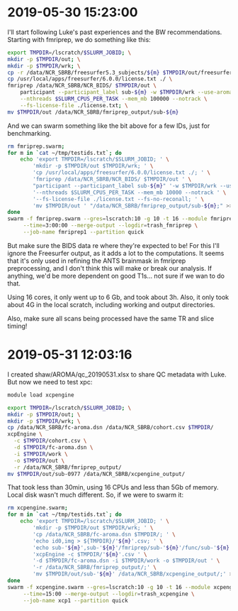 # 2019-05-30 15:23:00

I'll start following Luke's past experiences and the BW recommendations.
Starting with fmriprep, we do something like this:

```bash
export TMPDIR=/lscratch/$SLURM_JOBID; \
mkdir -p $TMPDIR/out; \
mkdir -p $TMPDIR/wrk; \
cp -r /data/NCR_SBRB/freesurfer5.3_subjects/${m} $TMPDIR/out/freesurfer; \
cp /usr/local/apps/freesurfer/6.0.0/license.txt ./ \
fmriprep /data/NCR_SBRB/NCR_BIDS/ $TMPDIR/out \
    participant --participant_label sub-${m} -w $TMPDIR/wrk --use-aroma \
    --nthreads $SLURM_CPUS_PER_TASK --mem_mb 100000 --notrack \
    --fs-license-file ./license.txt; \
mv $TMPDIR/out /data/NCR_SBRB/fmriprep_output/sub-${m}
```

And we can swarm something like the bit above for a few IDs, just for
benchmarking.

```bash
rm fmriprep.swarm;
for m in `cat ~/tmp/testids.txt`; do
    echo 'export TMPDIR=/lscratch/$SLURM_JOBID; ' \
        'mkdir -p $TMPDIR/out $TMPDIR/wrk; ' \
        'cp /usr/local/apps/freesurfer/6.0.0/license.txt ./; ' \
        'fmriprep /data/NCR_SBRB/NCR_BIDS/ $TMPDIR/out ' \
        "participant --participant_label sub-${m}" '-w $TMPDIR/wrk --use-aroma ' \
        '--nthreads $SLURM_CPUS_PER_TASK --mem_mb 10000 --notrack ' \
        '--fs-license-file ./license.txt --fs-no-reconall; ' \
        'mv $TMPDIR/out ' "/data/NCR_SBRB/fmriprep_output/sub-${m};" >> fmriprep.swarm;
done
swarm -f fmriprep.swarm --gres=lscratch:10 -g 10 -t 16 --module fmriprep \
     --time=3:00:00 --merge-output --logdir=trash_fmriprep \
     --job-name fmriprep1 --partition quick
```

But make sure the BIDS data re where they're expected to be! For this I'll
ignore the Freesurfer output, as it adds a lot to the computations. It seems
that it's only used in refining the ANTS brainmask in fmriprep preprocessing,
and I don't think this will make or break our analysis. If anything, we'd be
more dependent on good T1s... not sure if we wan to do that.

Using 16 cores, it only went up to 6 Gb, and took about 3h. Also, it only took
about 4G in the local scratch, including working and output directories.

Also, make sure all scans being processed have the same TR and slice timing!

# 2019-05-31 12:03:16

I created shaw/AROMA/qc_20190531.xlsx to share QC metadata with Luke. But now we
need to test xpc:

```bash
module load xcpengine

export TMPDIR=/lscratch/$SLURM_JOBID; \
mkdir -p $TMPDIR/out; \
mkdir -p $TMPDIR/wrk; \
cp /data/NCR_SBRB/fc-aroma.dsn /data/NCR_SBRB/cohort.csv $TMPDIR/
xcpEngine \
  -c $TMPDIR/cohort.csv \
  -d $TMPDIR/fc-aroma.dsn \
  -i $TMPDIR/work \
  -o $TMPDIR/out \
  -r /data/NCR_SBRB/fmriprep_output/
mv $TMPDIR/out/sub-0977 /data/NCR_SBRB/xcpengine_output/
```

That took less than 30min, using 16 CPUs and less than 5Gb of memory. Local disk
wasn't much different. So, if we were to swarm it:

```bash
rm xcpengine.swarm;
for m in `cat ~/tmp/testids.txt`; do
    echo 'export TMPDIR=/lscratch/$SLURM_JOBID; ' \
        'mkdir -p $TMPDIR/out $TMPDIR/wrk; ' \
        'cp /data/NCR_SBRB/fc-aroma.dsn $TMPDIR/; ' \
        'echo id0,img > ${TMPDIR}/'${m}'.csv; ' \
        'echo sub-'${m}',sub-'${m}'/fmriprep/sub-'${m}'/func/sub-'${m}'_task-rest_run-1_space-MNI152NLin2009cAsym_desc-preproc_bold.nii.gz >> ${TMPDIR}/'${m}'.csv; ' \
        'xcpEngine -c $TMPDIR/'${m}'.csv ' \
        '-d $TMPDIR/fc-aroma.dsn -i $TMPDIR/work -o $TMPDIR/out ' \
        '-r /data/NCR_SBRB/fmriprep_output/;' \
        'mv $TMPDIR/out/sub-'${m}' /data/NCR_SBRB/xcpengine_output/;' >> xcpengine.swarm;
done
swarm -f xcpengine.swarm --gres=lscratch:10 -g 10 -t 16 --module xcpengine \
     --time=15:00 --merge-output --logdir=trash_xcpengine \
     --job-name xcp1 --partition quick
```
